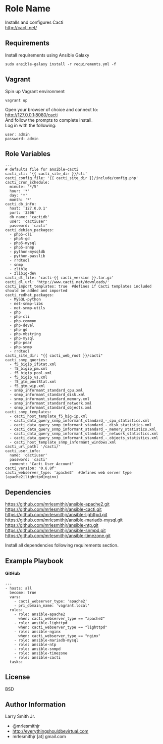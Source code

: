 Role Name
=========

Installs and configures Cacti  
http://cacti.net/

Requirements
------------

Install requirements using Ansible Galaxy
````
sudo ansible-galaxy install -r requirements.yml -f
````

Vagrant
-------
Spin up Vagrant environment
````
vagrant up
````
Open your browser of choice and connect to:  
http://127.0.0.1:8080/cacti  
And follow the prompts to complete install.  
Log in with the following:  
````
user: admin
password: admin
````

Role Variables
--------------

````
---
# defaults file for ansible-cacti
cacti_cli: '{{ cacti_site_dir }}/cli'
cacti_config_file: '{{ cacti_site_dir }}/include/config.php'
cacti_cron_schedule:
  minute: '*/5'
  hour: '*'
  day: '*'
  month: '*'
cacti_db_info:
  host: '127.0.0.1'
  port: '3306'
  db_name: 'cactidb'
  user: 'cactiuser'
  password: 'cacti'
cacti_debian_packages:
  - php5-cli
  - php5-gd
  - php5-mysql
  - php5-snmp
  - python-mysqldb
  - python-passlib
  - rrdtool
  - snmp
  - zlib1g
  - zlib1g-dev
cacti_dl_file: 'cacti-{{ cacti_version }}.tar.gz'
cacti_dl_url: 'http://www.cacti.net/downloads/'
cacti_import_templates: true  #defines if Cacti templates included should be added and imported
cacti_redhat_packages:
  - MySQL-python
  - net-snmp-libs
  - net-snmp-utils
  - php
  - php-cli
  - php-common
  - php-devel
  - php-gd
  - php-mbstring
  - php-mysql
  - php-pear
  - php-snmp
  - rrdtool
cacti_site_dir: "{{ cacti_web_root }}/cacti"
cacti_snmp_queries:
  - f5_bigip_ifStat.xml
  - f5_bigip_pm.xml
  - f5_bigip_pool.xml
  - f5_bigip_vs.xml
  - f5_gtm_poolStat.xml
  - f5_gtm_wip.xml
  - snmp_informant_standard_cpu.xml
  - snmp_informant_standard_disk.xml
  - snmp_informant_standard_memory.xml
  - snmp_informant_standard_network.xml
  - snmp_informant_standard_objects.xml
cacti_snmp_templates:
  - cacti_host_template_f5_big-ip.xml
  - cacti_data_query_snmp_informant_standard_-_cpu_statistics.xml
  - cacti_data_query_snmp_informant_standard_-_disk_statistics.xml
  - cacti_data_query_snmp_informant_standard_-_memory_statistics.xml
  - cacti_data_query_snmp_informant_standard_-_network_statistics.xml
  - cacti_data_query_snmp_informant_standard_-_objects_statistics.xml
  - cacti_host_template_snmp_informant_windows.xml
cacti_url_path: '/cacti/'
cacti_user_info:
  name: 'cactiuser'
  password: 'cacti'
  comment: 'Cacti User Account'
cacti_version: '0.8.8f'
cacti_webserver_type: 'apache2'  #defines web server type (apache2|lighttpd|nginx)
````

Dependencies
------------

https://github.com/mrlesmithjr/ansible-apache2.git  
https://github.com/mrlesmithjr/ansible-cacti.git  
https://github.com/mrlesmithjr/ansible-lighttpd.git  
https://github.com/mrlesmithjr/ansible-mariadb-mysql.git  
https://github.com/mrlesmithjr/ansible-ntp.git  
https://github.com/mrlesmithjr/ansible-snmpd.git  
https://github.com/mrlesmithjr/ansible-timezone.git  

Install all dependencies following requirements section.

Example Playbook
----------------

#### GitHub
````
---
- hosts: all
  become: true
  vars:
    - cacti_webserver_type: 'apache2'
    - pri_domain_name: 'vagrant.local'
  roles:
    - role: ansible-apache2
      when: cacti_webserver_type == "apache2"
    - role: ansible-lighttpd
      when: cacti_webserver_type == "lighttpd"
    - role: ansible-nginx
      when: cacti_webserver_type == "nginx"
    - role: ansible-mariadb-mysql
    - role: ansible-ntp
    - role: ansible-snmpd
    - role: ansible-timezone
    - role: ansible-cacti
  tasks:
````

License
-------

BSD

Author Information
------------------

Larry Smith Jr.
- @mrlesmithjr
- http://everythingshouldbevirtual.com
- mrlesmithjr [at] gmail.com
